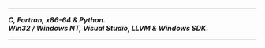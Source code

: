 ----------------
___C, Fortran, x86-64 & Python.___      
___Win32 / Windows NT, Visual Studio, LLVM & Windows SDK.___    

---------------

